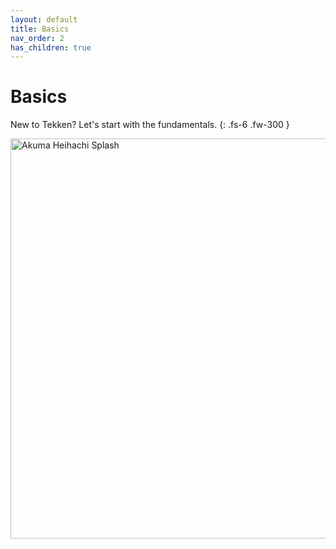 ```yaml
---
layout: default
title: Basics
nav_order: 2
has_children: true
---
```

# Basics
New to Tekken? Let's start with the fundamentals.
{: .fs-6 .fw-300 }

<img src="https://i.imgur.com/941T5H0.jpg" alt="Akuma Heihachi Splash"
 width="1920" height="640">
